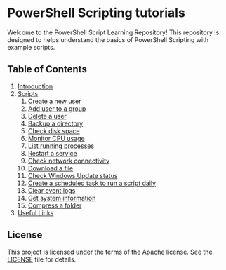 # PowerShell Scripting tutorials

Welcome to the PowerShell Script Learning Repository! This repository is designed to helps understand the basics of PowerShell Scripting with example scripts.

## Table of Contents
1. [Introduction](./intro.md)
2. [Scripts](./Scripts)
    1. [Create a new user](./Scripts/create-user.md)
    2. [Add user to a group](./Scripts/add-user-to-group.md)
    3. [Delete a user](./Scripts/delete-user.md)
    4. [Backup a directory](./Scripts/backup.md)
    5. [Check disk space](./Scripts/diskspace.md)
    6. [Monitor CPU usage](./Scripts/cpu.md)
    7. [List running processes](./Scripts/processes.md)
    8. [Restart a service](./Scripts/restart-service.md)
    9. [Check network connectivity](./Scripts/network.md)
    10. [Download a file](./Scripts/download-file.md)
    11. [Check Windows Update status](./Scripts/update.md)
    12. [Create a scheduled task to run a script daily](./Scripts/scheduled-task.md)
    13. [Clear event logs](./Scripts/event-logs.md)
    14. [Get system information](./Scripts/sys-info.md)
    15. [Compress a folder](./Scripts/compress-folder.md)
3. [Useful Links](./)

## License
This project is licensed under the terms of the Apache license. See the [LICENSE](./LICENSE) file for details.
